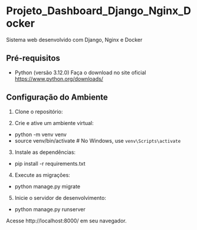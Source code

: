# Projeto_Dashboard_Django_Nginx_Docker
 Sistema web desenvolvido com Django, Nginx e Docker

## Pré-requisitos

- Python (versão 3.12.0) Faça o download no site oficial https://www.python.org/downloads/

## Configuração do Ambiente

1. Clone o repositório:

2. Crie e ative um ambiente virtual:
- python -m venv venv
- source venv/bin/activate  # No Windows, use `venv\Scripts\activate`

3. Instale as dependências:
- pip install -r requirements.txt

4. Execute as migrações:
- python manage.py migrate

5. Inicie o servidor de desenvolvimento:
- python manage.py runserver

Acesse http://localhost:8000/ em seu navegador.

